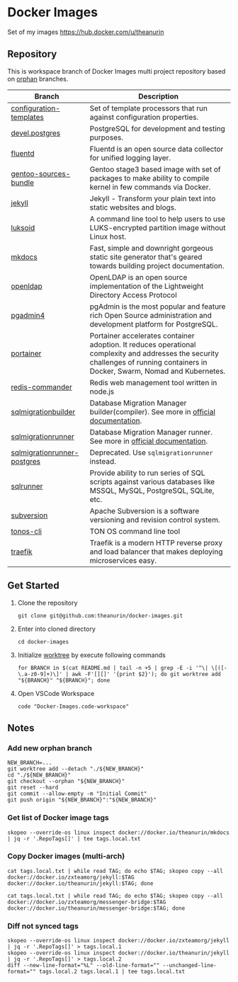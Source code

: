 # Docker Images

Set of my images <https://hub.docker.com/u/theanurin>

## Repository

This is workspace branch of Docker Images multi project repository based on [orphan](https://git-scm.com/docs/git-checkout#Documentation/git-checkout.txt---orphanltnew-branchgt) branches.

| Branch                                                                | Description                                                                                                                                                                     |
| --------------------------------------------------------------------- | ------------------------------------------------------------------------------------------------------------------------------------------------------------------------------- |
| [configuration-templates](../../tree/configuration-templates)         | Set of template processors that run against configuration properties.                                                                                                           |
| [devel.postgres](../../tree/devel.postgres)                           | PostgreSQL for development and testing purposes.                                                                                                                                |
| [fluentd](../../tree/luentd/)                                         | Fluentd is an open source data collector for unified logging layer.                                                                                                             |
| [gentoo-sources-bundle](../../tree/gentoo-sources-bundle)             | Gentoo stage3 based image with set of packages to make ability to compile kernel in few commands via Docker.                                                                    |
| [jekyll](../../tree/jekyll)                                           | Jekyll - Transform your plain text into static websites and blogs.                                                                                                              |
| [luksoid](../../tree/luksoid)                                         | A command line tool to help users to use LUKS-encrypted partition image without Linux host.                                                                                     |
| [mkdocs](../../tree/mkdocs)                                           | Fast, simple and downright gorgeous static site generator that's geared towards building project documentation.                                                                 |
| [openldap](../../tree/openldap)                                       | OpenLDAP is an open source implementation of the Lightweight Directory Access Protocol                                                                                          |
| [pgadmin4](../../tree/pgadmin4)                                       | pgAdmin is the most popular and feature rich Open Source administration and development platform for PostgreSQL.                                                                |
| [portainer](../../tree/portainer)                                     | Portainer accelerates container adoption. It reduces operational complexity and addresses the security challenges of running containers in Docker, Swarm, Nomad and Kubernetes. |
| [redis-commander](../../tree/redis-commander)                         | Redis web management tool written in node.js                                                                                                                                    |
| [sqlmigrationbuilder](../../tree/sqlmigrationbuilder)                 | Database Migration Manager builder(compiler). See more in [official documentation](https://docs.freemework.org/sql.misc.migration).                                             |
| [sqlmigrationrunner](../../tree/sqlmigrationrunner)                   | Database Migration Manager runner. See more in [official documentation](https://docs.freemework.org/sql.misc.migration).                                                        |
| [sqlmigrationrunner-postgres](../../tree/sqlmigrationrunner-postgres) | Deprecated. Use `sqlmigrationrunner` instead.                                                                                                                                   |
| [sqlrunner](../../tree/sqlrunner)                                     | Provide ability to run series of SQL scripts against various databases like MSSQL, MySQL, PostgreSQL, SQLite, etc.                                                              |
| [subversion](../../tree/subversion)                                   | Apache Subversion is a software versioning and revision control system.                                                                                                         |
| [tonos-cli](../../tree/tonos-cli)                                     | TON OS command line tool                                                                                                                                                        |
| [traefik](../../tree/traefik)                                         | Traefik is a modern HTTP reverse proxy and load balancer that makes deploying microservices easy.                                                                               |

## Get Started

1. Clone the repository
   ```shell
   git clone git@github.com:theanurin/docker-images.git
   ```
1. Enter into cloned directory
   ```shell
   cd docker-images
   ```
1. Initialize [worktree](https://git-scm.com/docs/git-worktree) by execute following commands
   ```shell
   for BRANCH in $(cat README.md | tail -n +5 | grep -E -i '^\| \[([-\.a-z0-9]+)\]' | awk -F'[][]' '{print $2}'); do git worktree add "${BRANCH}" "${BRANCH}"; done
   ```
1. Open VSCode Workspace
   ```shell
   code "Docker-Images.code-workspace"
   ```

## Notes

### Add new orphan branch

```shell
NEW_BRANCH=...
git worktree add --detach "./${NEW_BRANCH}"
cd "./${NEW_BRANCH}"
git checkout --orphan "${NEW_BRANCH}"
git reset --hard
git commit --allow-empty -m "Initial Commit"
git push origin "${NEW_BRANCH}":"${NEW_BRANCH}"
```

### Get list of Docker image tags

```shell
skopeo --override-os linux inspect docker://docker.io/theanurin/mkdocs | jq -r '.RepoTags[]' | tee tags.local.txt
```

### Copy Docker images (multi-arch)

```shell
cat tags.local.txt | while read TAG; do echo $TAG; skopeo copy --all docker://docker.io/zxteamorg/jekyll:$TAG docker://docker.io/theanurin/jekyll:$TAG; done

cat tags.local.txt | while read TAG; do echo $TAG; skopeo copy --all docker://docker.io/zxteamorg/messenger-bridge:$TAG docker://docker.io/theanurin/messenger-bridge:$TAG; done
```

### Diff not synced tags

```shell
skopeo --override-os linux inspect docker://docker.io/zxteamorg/jekyll | jq -r '.RepoTags[]' > tags.local.1
skopeo --override-os linux inspect docker://docker.io/theanurin/jekyll | jq -r '.RepoTags[]' > tags.local.2
diff --new-line-format="%L" --old-line-format="" --unchanged-line-format="" tags.local.2 tags.local.1 | tee tags.local.txt
```
